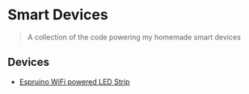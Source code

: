 # Smart Devices

> A collection of the code powering my homemade smart devices

## Devices

- [Espruino WiFi powered LED Strip](EspruinoWifi-LEDStrip)
